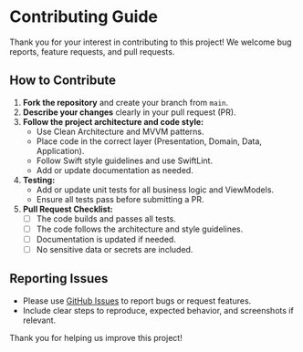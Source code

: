 # Contributing Guide

Thank you for your interest in contributing to this project!
We welcome bug reports, feature requests, and pull requests.

## How to Contribute

1. **Fork the repository** and create your branch from `main`.
2. **Describe your changes** clearly in your pull request (PR).
3. **Follow the project architecture and code style:**
   - Use Clean Architecture and MVVM patterns.
   - Place code in the correct layer (Presentation, Domain, Data, Application).
   - Follow Swift style guidelines and use SwiftLint.
   - Add or update documentation as needed.
4. **Testing:**
   - Add or update unit tests for all business logic and ViewModels.
   - Ensure all tests pass before submitting a PR.
5. **Pull Request Checklist:**
   - [ ] The code builds and passes all tests.
   - [ ] The code follows the architecture and style guidelines.
   - [ ] Documentation is updated if needed.
   - [ ] No sensitive data or secrets are included.

## Reporting Issues

- Please use [GitHub Issues](../../issues) to report bugs or request features.
- Include clear steps to reproduce, expected behavior, and screenshots if relevant.

Thank you for helping us improve this project!
